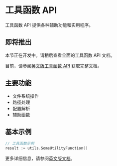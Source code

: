 # 工具函数 API

工具函数 API 提供各种辅助功能和实用程序。

## 即将推出

本节正在开发中。请稍后查看全面的工具函数 API 文档。

目前，请参阅[英文版工具函数 API](/api/utilities) 获取完整文档。

## 主要功能

- 文件系统操作
- 路径处理
- 配置解析
- 辅助函数

## 基本示例

```go
// 工具函数示例
result := utils.SomeUtilityFunction()
```

更多详细信息，请参阅[英文版文档](/api/utilities)。
